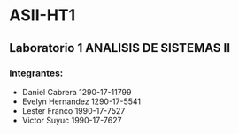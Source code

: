 # ASII-HT1

## Laboratorio 1  ANALISIS DE SISTEMAS II

### Integrantes:
- Daniel Cabrera       1290-17-11799
- Evelyn Hernandez     1290-17-5541
- Lester Franco        1990-17-7527
- Victor Suyuc	       1990-17-7627


